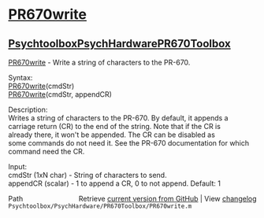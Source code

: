 # [PR670write](PR670write)
## [Psychtoolbox](Psychtoolbox)[PsychHardware](PsychHardware)[PR670Toolbox](PR670Toolbox)

[PR670write](PR670write) - Write a string of characters to the PR-670.  
  
Syntax:  
[PR670write](PR670write)(cmdStr)  
[PR670write](PR670write)(cmdStr, appendCR)  
  
Description:  
Writes a string of characters to the PR-670.  By default, it appends a  
carriage return (CR) to the end of the string.  Note that if the CR is  
already there, it won't be appended. The CR can be disabled as  
some commands do not need it.  See the PR-670 documentation for which  
command need the CR.  
  
Input:  
cmdStr (1xN char) - String of characters to send.  
appendCR (scalar) - 1 to append a CR, 0 to not append.  Default: 1  




<div class="code_header" style="text-align:right;">
  <span style="float:left;">Path&nbsp;&nbsp;</span> <span class="counter">Retrieve <a href=
  "https://raw.github.com/Psychtoolbox-3/Psychtoolbox-3/beta/Psychtoolbox/PsychHardware/PR670Toolbox/PR670write.m">current version from GitHub</a> | View <a href=
  "https://github.com/Psychtoolbox-3/Psychtoolbox-3/commits/beta/Psychtoolbox/PsychHardware/PR670Toolbox/PR670write.m">changelog</a></span>
</div>
<div class="code">
  <code>Psychtoolbox/PsychHardware/PR670Toolbox/PR670write.m</code>
</div>

